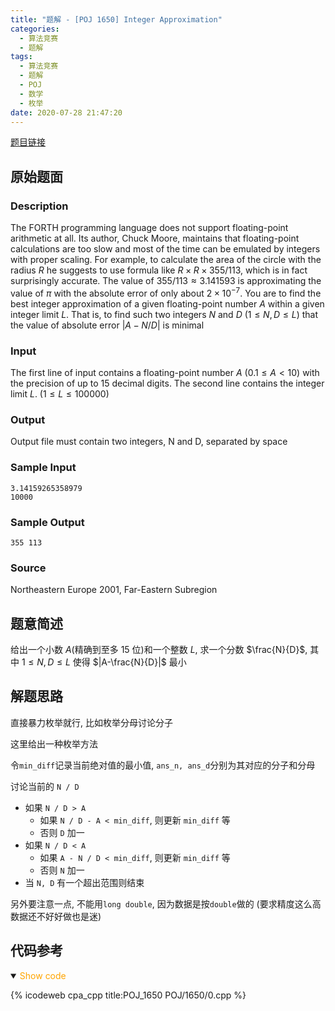 ```yaml
---
title: "题解 - [POJ 1650] Integer Approximation"
categories:
  - 算法竞赛
  - 题解
tags:
  - 算法竞赛
  - 题解
  - POJ
  - 数学
  - 枚举
date: 2020-07-28 21:47:20
---
```


[题目链接](https://vjudge.net/problem/POJ-1650/origin)

<!-- more -->

## 原始题面

### Description

The FORTH programming language does not support floating-point arithmetic at all. Its author, Chuck Moore, maintains that floating-point calculations are too slow and most of the time can be emulated by integers with proper scaling. For example, to calculate the area of the circle with the radius $R$ he suggests to use formula like $R \times R \times 355 / 113$, which is in fact surprisingly accurate. The value of $355 / 113 ≈ 3.141593$ is approximating the value of $\pi$ with the absolute error of only about $2\times10^{-7}$. You are to find the best integer approximation of a given floating-point number $A$ within a given integer limit $L$. That is, to find such two integers $N$ and $D$ ($1 \leqslant N, D \leqslant L$) that the value of absolute error $|A - N / D|$ is minimal

### Input

The first line of input contains a floating-point number $A$ ($0.1 \leqslant A < 10$) with the precision of up to $15$ decimal digits. The second line contains the integer limit $L$. ($1 \leqslant L \leqslant 100000$)

### Output

Output file must contain two integers, N and D, separated by space

### Sample Input

```input1
3.14159265358979
10000
```

### Sample Output

```output1
355 113
```

### Source

Northeastern Europe 2001, Far-Eastern Subregion

## 题意简述

给出一个小数 $A$(精确到至多 15 位)和一个整数 $L$, 求一个分数 $\frac{N}{D}$, 其中 $1\leqslant N,D\leqslant L$ 使得 $|A-\frac{N}{D}|$ 最小

## 解题思路

直接暴力枚举就行, 比如枚举分母讨论分子

这里给出一种枚举方法

令`min_diff`记录当前绝对值的最小值, `ans_n, ans_d`分别为其对应的分子和分母

讨论当前的 `N / D`

- 如果 `N / D > A`
  - 如果 `N / D - A < min_diff`, 则更新 `min_diff` 等
  - 否则 `D` 加一
- 如果 `N / D < A`
  - 如果 `A - N / D < min_diff`, 则更新 `min_diff` 等
  - 否则 `N` 加一
- 当 `N, D` 有一个超出范围则结束

另外要注意一点, 不能用`long double`, 因为数据是按`double`做的 (要求精度这么高数据还不好好做也是迷)

## 代码参考

<details open>
<summary><font color='orange'>Show code</font></summary>

{% icodeweb cpa_cpp title:POJ_1650 POJ/1650/0.cpp %}

</details>

